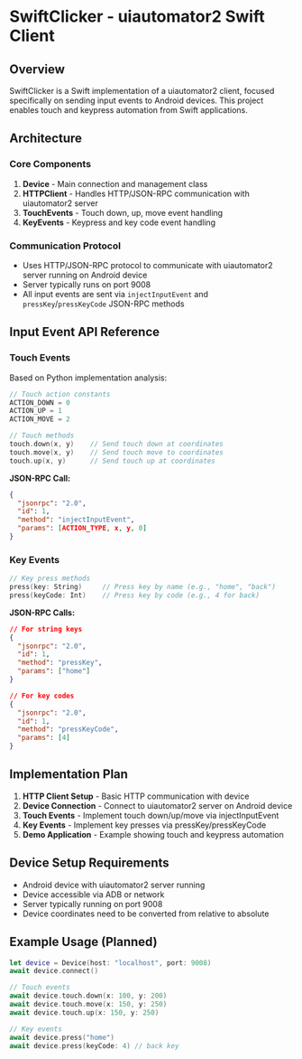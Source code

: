 # SwiftClicker - uiautomator2 Swift Client

## Overview
SwiftClicker is a Swift implementation of a uiautomator2 client, focused specifically on sending input events to Android devices. This project enables touch and keypress automation from Swift applications.

## Architecture

### Core Components
1. **Device** - Main connection and management class
2. **HTTPClient** - Handles HTTP/JSON-RPC communication with uiautomator2 server
3. **TouchEvents** - Touch down, up, move event handling
4. **KeyEvents** - Keypress and key code event handling

### Communication Protocol
- Uses HTTP/JSON-RPC protocol to communicate with uiautomator2 server running on Android device
- Server typically runs on port 9008
- All input events are sent via `injectInputEvent` and `pressKey`/`pressKeyCode` JSON-RPC methods

## Input Event API Reference

### Touch Events
Based on Python implementation analysis:

```swift
// Touch action constants
ACTION_DOWN = 0
ACTION_UP = 1  
ACTION_MOVE = 2

// Touch methods
touch.down(x, y)    // Send touch down at coordinates
touch.move(x, y)    // Send touch move to coordinates  
touch.up(x, y)      // Send touch up at coordinates
```

**JSON-RPC Call:**
```json
{
  "jsonrpc": "2.0",
  "id": 1,
  "method": "injectInputEvent",
  "params": [ACTION_TYPE, x, y, 0]
}
```

### Key Events

```swift
// Key press methods
press(key: String)     // Press key by name (e.g., "home", "back")
press(keyCode: Int)    // Press key by code (e.g., 4 for back)
```

**JSON-RPC Calls:**
```json
// For string keys
{
  "jsonrpc": "2.0", 
  "id": 1,
  "method": "pressKey",
  "params": ["home"]
}

// For key codes
{
  "jsonrpc": "2.0",
  "id": 1, 
  "method": "pressKeyCode",
  "params": [4]
}
```

## Implementation Plan

1. **HTTP Client Setup** - Basic HTTP communication with device
2. **Device Connection** - Connect to uiautomator2 server on Android device
3. **Touch Events** - Implement touch down/up/move via injectInputEvent
4. **Key Events** - Implement key presses via pressKey/pressKeyCode
5. **Demo Application** - Example showing touch and keypress automation

## Device Setup Requirements

- Android device with uiautomator2 server running
- Device accessible via ADB or network
- Server typically running on port 9008
- Device coordinates need to be converted from relative to absolute

## Example Usage (Planned)

```swift
let device = Device(host: "localhost", port: 9008)
await device.connect()

// Touch events
await device.touch.down(x: 100, y: 200)
await device.touch.move(x: 150, y: 250) 
await device.touch.up(x: 150, y: 250)

// Key events
await device.press("home")
await device.press(keyCode: 4) // back key
```